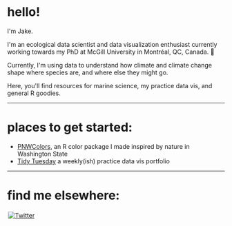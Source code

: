 # hello! 

I'm Jake. 

I'm an ecological data scientist and data visualization enthusiast currently working towards my PhD at McGill University in Montréal, QC, Canada. 🍁

Currently, I'm using data to understand how climate and climate change shape where species are, and where else they might go. 


Here, you'll find resources for marine science, my practice data vis, and general R goodies. 

****

# places to get started: 
- [PNWColors](https://github.com/jakelawlor/PNWColors), an R color package I made inspired by nature in Washington State
- [Tidy Tuesday](https://github.com/jakelawlor/TidyTuesday_JL) a weekly(ish) practice data vis portfolio



****
# find me elsewhere: 

  <a href="https://twitter.com/jake_lawlor1">
    <img src="https://raw.githubusercontent.com/MikeCodesDotNET/MikeCodesDotNET/a8abbf37441f3253f74ea255a47f289208d7568c/Resources/twitter.svg" alt="Twitter" style="vertical-align:top; margin:2px">
  </a>  


<!--
**jakelawlor/jakelawlor** is a ✨ _special_ ✨ repository because its `README.md` (this file) appears on your GitHub profile.

Here are some ideas to get you started:

- 🔭 I’m currently working on ...
- 🌱 I’m currently learning ...
- 👯 I’m looking to collaborate on ...
- 🤔 I’m looking for help with ...
- 💬 Ask me about ...
- 📫 How to reach me: ...
- 😄 Pronouns: ...
- ⚡ Fun fact: ...
-->
